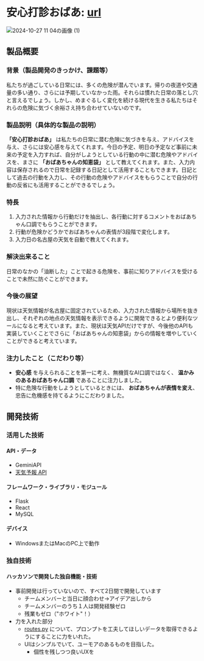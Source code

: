 # 安心打診おばあ: [url](https://www.youtube.com/watch?v=wMtzEgBEyec)

![2024-10-27 11 04の画像 (1)](https://github.com/user-attachments/assets/b41391e4-8875-4d36-981e-96848e568c97)

## 製品概要
### 背景（製品開発のきっかけ、課題等）
私たちが過ごしている日常には、多くの危険が潜んでいます。帰りの夜道や交通量の多い通り、さらには予期していなかった雨。それらは慣れた日常の落とし穴と言えるでしょう。しかし、めまぐるしく変化を続ける現代を生きる私たちはそれらの危険に気づく余裕さえ持ち合わせていないのです。
### 製品説明（具体的な製品の説明） 
 **「安心打診おばあ」** は私たちの日常に潜む危険に気づきを与え、アドバイスを与え、さらには安心感を与えてくれます。今日の予定、明日の予定など事前に未来の予定を入力すれば、自分がしようとしている行動の中に潜む危険やアドバイスを、まさに **「おばあちゃんの知恵袋」** として教えてくれます。また、入力内容は保存されるので日常を記録する日記として活用することもできます。日記として過去の行動を入力し、その行動の危険やアドバイスをもらうことで自分の行動の反省にも活用することができるでしょう。
### 特長
1. 入力された情報から行動だけを抽出し、各行動に対するコメントをおばあちゃん口調でもらうことができます。
2. 行動が危険かどうかでおばあちゃんの表情が3段階で変化します。
3. 入力日の名古屋の天気を自動で教えてくれます。

### 解決出来ること
日常のなかの「油断した」ことで起きる危険を、事前に知りアドバイスを受けることで未然に防ぐことができます。
### 今後の展望
現状は天気情報が名古屋に固定されているため、入力された情報から場所を抜き出し、それぞれの地点の天気情報を表示できるように開発できるとより便利なツールになると考えています。また、現状は天気APIだけですが、今後他のAPIも実装していくことでさらに「おばあちゃんの知恵袋」からの情報を増やしていくことができると考えています。
### 注力したこと（こだわり等）
* **安心感** を与えられることを第一に考え、無機質なAI口調ではなく、 **温かみのあるおばあちゃん口調** であることに注力しました。
* 特に危険な行動をしようとしているときには、 **おばあちゃんが表情を変え**、忠告に危機感を持てるようにこだわりました。

## 開発技術
### 活用した技術
#### API・データ
* GeminiAPI 
* [天気予報 API](https://github.com/tsukumijima/weather-api)

#### フレームワーク・ライブラリ・モジュール
* Flask
* React
* MySQL

#### デバイス
* WindowsまたはMacのPC上で動作

### 独自技術
#### ハッカソンで開発した独自機能・技術
* 事前開発は行っていないので、すべて2日間で開発しています
  * チームメンバーと当日に顔合わせ→アイデア出しから
  * チームメンバーのうち１人は開発経験ゼロ
  * 残業もゼロ（"ホワイト"！）
* 力を入れた部分  
  * [routes.py](https://github.com/jphacks/ng_2406/blob/main/backend/app/gemini_api.py)
  について、プロンプトを工夫してほしいデータを取得できるようにすることに力をいれた。
  * UIはシンプルでいて、ユーモアのあるものを目指した。
    * 個性を残しつつ良いUXを 
